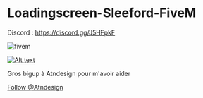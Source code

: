 # Loadingscreen-Sleeford-FiveM
Discord : https://discord.gg/J5HFpkF

![fivem](https://i.imgur.com/0BBTdwA.png)

[![Alt text](https://img.youtube.com/vi/2U83PEMqtVc/0.jpg)](https://www.youtube.com/watch?v=2U83PEMqtVc)


Gros bigup à Atndesign pour m'avoir aider
<!-- Place this tag where you want the button to render. -->
<a class="github-button" href="https://github.com/Atndesign" data-size="large" aria-label="Follow @Atndesign on GitHub">Follow @Atndesign</a>
